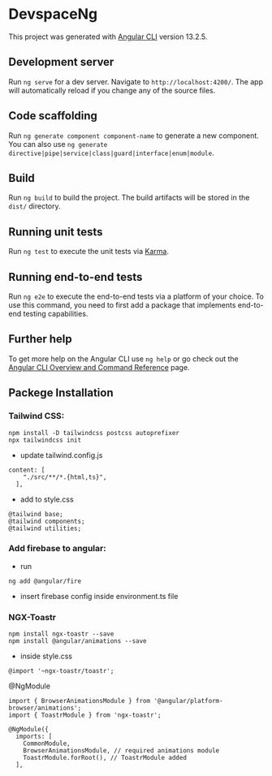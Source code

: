 # DevspaceNg

This project was generated with [Angular CLI](https://github.com/angular/angular-cli) version 13.2.5.

## Development server

Run `ng serve` for a dev server. Navigate to `http://localhost:4200/`. The app will automatically reload if you change any of the source files.

## Code scaffolding

Run `ng generate component component-name` to generate a new component. You can also use `ng generate directive|pipe|service|class|guard|interface|enum|module`.

## Build

Run `ng build` to build the project. The build artifacts will be stored in the `dist/` directory.

## Running unit tests

Run `ng test` to execute the unit tests via [Karma](https://karma-runner.github.io).

## Running end-to-end tests

Run `ng e2e` to execute the end-to-end tests via a platform of your choice. To use this command, you need to first add a package that implements end-to-end testing capabilities.

## Further help

To get more help on the Angular CLI use `ng help` or go check out the [Angular CLI Overview and Command Reference](https://angular.io/cli) page.


## Packege Installation

### Tailwind CSS:

```
npm install -D tailwindcss postcss autoprefixer
npx tailwindcss init
```
- update tailwind.config.js
```
content: [
    "./src/**/*.{html,ts}",
  ],
```
- add to style.css
```
@tailwind base;
@tailwind components;
@tailwind utilities;
```

### Add firebase to angular:

- run
```
ng add @angular/fire
```
- insert firebase config inside environment.ts file


### NGX-Toastr
```
npm install ngx-toastr --save
npm install @angular/animations --save
```
- inside style.css
```
@import '~ngx-toastr/toastr';
```
@NgModule
```
import { BrowserAnimationsModule } from '@angular/platform-browser/animations';
import { ToastrModule } from 'ngx-toastr';
```
```
@NgModule({
  imports: [
    CommonModule,
    BrowserAnimationsModule, // required animations module
    ToastrModule.forRoot(), // ToastrModule added
  ],
```